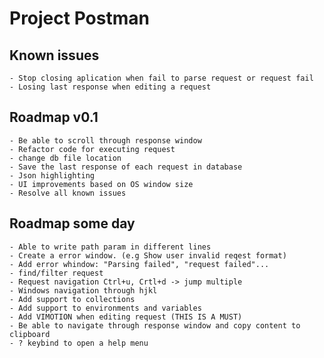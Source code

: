 # Project Postman

## Known issues
    - Stop closing aplication when fail to parse request or request fail
    - Losing last response when editing a request

## Roadmap v0.1
    - Be able to scroll through response window
    - Refactor code for executing request
    - change db file location
    - Save the last response of each request in database
    - Json highlighting
    - UI improvements based on OS window size
    - Resolve all known issues

## Roadmap some day
    - Able to write path param in different lines
    - Create a error window. (e.g Show user invalid reqest format)
    - Add error whindow: "Parsing failed", "request failed"...
    - find/filter request
    - Request navigation Ctrl+u, Crtl+d -> jump multiple
    - Windows navigation through hjkl
    - Add support to collections
    - Add support to environments and variables
    - Add VIMOTION when editing request (THIS IS A MUST)
    - Be able to navigate through response window and copy content to clipboard
    - ? keybind to open a help menu

